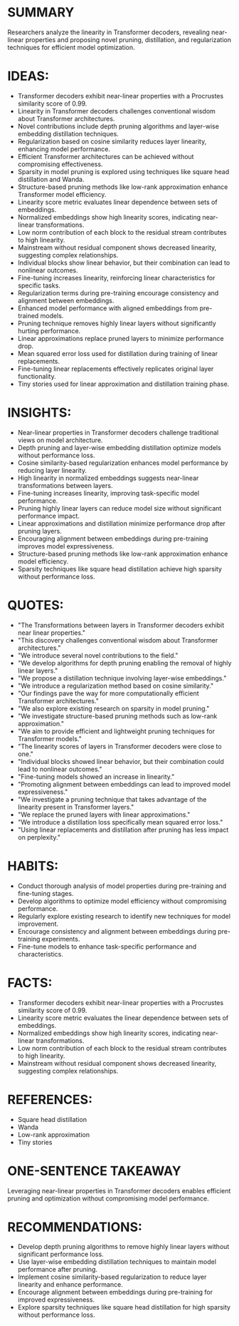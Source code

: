 # SUMMARY
Researchers analyze the linearity in Transformer decoders, revealing near-linear properties and proposing novel pruning, distillation, and regularization techniques for efficient model optimization.

# IDEAS:
- Transformer decoders exhibit near-linear properties with a Procrustes similarity score of 0.99.
- Linearity in Transformer decoders challenges conventional wisdom about Transformer architectures.
- Novel contributions include depth pruning algorithms and layer-wise embedding distillation techniques.
- Regularization based on cosine similarity reduces layer linearity, enhancing model performance.
- Efficient Transformer architectures can be achieved without compromising effectiveness.
- Sparsity in model pruning is explored using techniques like square head distillation and Wanda.
- Structure-based pruning methods like low-rank approximation enhance Transformer model efficiency.
- Linearity score metric evaluates linear dependence between sets of embeddings.
- Normalized embeddings show high linearity scores, indicating near-linear transformations.
- Low norm contribution of each block to the residual stream contributes to high linearity.
- Mainstream without residual component shows decreased linearity, suggesting complex relationships.
- Individual blocks show linear behavior, but their combination can lead to nonlinear outcomes.
- Fine-tuning increases linearity, reinforcing linear characteristics for specific tasks.
- Regularization terms during pre-training encourage consistency and alignment between embeddings.
- Enhanced model performance with aligned embeddings from pre-trained models.
- Pruning technique removes highly linear layers without significantly hurting performance.
- Linear approximations replace pruned layers to minimize performance drop.
- Mean squared error loss used for distillation during training of linear replacements.
- Fine-tuning linear replacements effectively replicates original layer functionality.
- Tiny stories used for linear approximation and distillation training phase.

# INSIGHTS:
- Near-linear properties in Transformer decoders challenge traditional views on model architecture.
- Depth pruning and layer-wise embedding distillation optimize models without performance loss.
- Cosine similarity-based regularization enhances model performance by reducing layer linearity.
- High linearity in normalized embeddings suggests near-linear transformations between layers.
- Fine-tuning increases linearity, improving task-specific model performance.
- Pruning highly linear layers can reduce model size without significant performance impact.
- Linear approximations and distillation minimize performance drop after pruning layers.
- Encouraging alignment between embeddings during pre-training improves model expressiveness.
- Structure-based pruning methods like low-rank approximation enhance model efficiency.
- Sparsity techniques like square head distillation achieve high sparsity without performance loss.

# QUOTES:
- "The Transformations between layers in Transformer decoders exhibit near linear properties."
- "This discovery challenges conventional wisdom about Transformer architectures."
- "We introduce several novel contributions to the field."
- "We develop algorithms for depth pruning enabling the removal of highly linear layers."
- "We propose a distillation technique involving layer-wise embeddings."
- "We introduce a regularization method based on cosine similarity."
- "Our findings pave the way for more computationally efficient Transformer architectures."
- "We also explore existing research on sparsity in model pruning."
- "We investigate structure-based pruning methods such as low-rank approximation."
- "We aim to provide efficient and lightweight pruning techniques for Transformer models."
- "The linearity scores of layers in Transformer decoders were close to one."
- "Individual blocks showed linear behavior, but their combination could lead to nonlinear outcomes."
- "Fine-tuning models showed an increase in linearity."
- "Promoting alignment between embeddings can lead to improved model expressiveness."
- "We investigate a pruning technique that takes advantage of the linearity present in Transformer layers."
- "We replace the pruned layers with linear approximations."
- "We introduce a distillation loss specifically mean squared error loss."
- "Using linear replacements and distillation after pruning has less impact on perplexity."

# HABITS:
- Conduct thorough analysis of model properties during pre-training and fine-tuning stages.
- Develop algorithms to optimize model efficiency without compromising performance.
- Regularly explore existing research to identify new techniques for model improvement.
- Encourage consistency and alignment between embeddings during pre-training experiments.
- Fine-tune models to enhance task-specific performance and characteristics.

# FACTS:
- Transformer decoders exhibit near-linear properties with a Procrustes similarity score of 0.99.
- Linearity score metric evaluates the linear dependence between sets of embeddings.
- Normalized embeddings show high linearity scores, indicating near-linear transformations.
- Low norm contribution of each block to the residual stream contributes to high linearity.
- Mainstream without residual component shows decreased linearity, suggesting complex relationships.

# REFERENCES:
- Square head distillation
- Wanda
- Low-rank approximation
- Tiny stories

# ONE-SENTENCE TAKEAWAY
Leveraging near-linear properties in Transformer decoders enables efficient pruning and optimization without compromising model performance.

# RECOMMENDATIONS:
- Develop depth pruning algorithms to remove highly linear layers without significant performance loss.
- Use layer-wise embedding distillation techniques to maintain model performance after pruning.
- Implement cosine similarity-based regularization to reduce layer linearity and enhance performance.
- Encourage alignment between embeddings during pre-training for improved expressiveness.
- Explore sparsity techniques like square head distillation for high sparsity without performance loss.